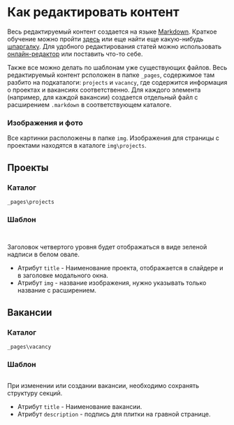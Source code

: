 # Как редактировать контент
Весь редактируемый контент создается на языке [Markdown](https://ru.wikipedia.org/wiki/Markdown). Краткое обучение можно пройти [здесь](https://www.markdowntutorial.com/) или еще найти еще какую-нибудь 
[шпаргалку](https://github.com/adam-p/markdown-here/wiki/Markdown-Cheatsheet). Для удобного редактирования статей можно использовать [онлайн-редактор](http://dillinger.io/) или поставить что-то себе.

Также все можно делать по шаблонам уже существующих файлов. Весь редактируемый контент рсположен в папке `_pages`, содержимое там разбито на подкаталоги: `projects` и `vacancy`, где содержится информация о проектах и вакансиях соответственно. Для каждого элемента (например, для каждой вакансии) создается отдельный файл с расширением `.markdown` в соответствующем каталоге.

### Изображения и фото
Все картинки расположены в папке `img`. 
Изображения для страницы с проектами находятся в каталоге `img\projects`. 


## Проекты
### Каталог
`_pages\projects`

### Шаблон
```


```

Заголовок четвертого уровня будет отображаться в виде зеленой надписи в белом овале.
* Атрибут `title` - Наименование проекта, отображается в слайдере и в заголовке модального окна.
* Атрибут `img` - название изображения, нужно указывать только название с расширением.




## Вакансии

### Каталог
`_pages\vacancy`

### Шаблон
```

```

При изменении или создании вакансии, необходимо сохранять структуру секций.

* Атрибут `title` - Наименование вакансии.
* Атрибут `description` - подпись для плитки на гравной странице.